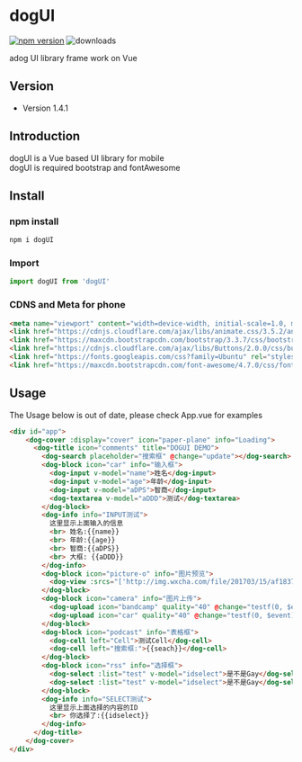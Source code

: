 # dogUI
[![npm version](https://badge.fury.io/js/dogui.svg)](https://badge.fury.io/js/dogui)
![downloads](https://img.shields.io/npm/dm/dogui.svg)

adog UI library frame work on Vue

## Version

- Version 1.4.1

## Introduction

dogUI is a Vue based UI library for mobile  
dogUI is required bootstrap and fontAwesome

## Install

### npm install

```bash
npm i dogUI
```
### Import

```js
import dogUI from 'dogUI'
```
### CDNS and Meta for phone

```html
<meta name="viewport" content="width=device-width, initial-scale=1.0, maximum-scale=1.0, minimum-scale=1.0, user-scalable=no, target-densitydpi=device-dpi">
<link href="https://cdnjs.cloudflare.com/ajax/libs/animate.css/3.5.2/animate.min.css" rel="stylesheet">
<link href="https://maxcdn.bootstrapcdn.com/bootstrap/3.3.7/css/bootstrap.min.css" rel="stylesheet">
<link href="https://cdnjs.cloudflare.com/ajax/libs/Buttons/2.0.0/css/buttons.min.css" rel="stylesheet">
<link href="https://fonts.googleapis.com/css?family=Ubuntu" rel="stylesheet">
<link href="https://maxcdn.bootstrapcdn.com/font-awesome/4.7.0/css/font-awesome.min.css" rel="stylesheet">
```

## Usage

The Usage below is out of date, please check App.vue for examples

```html
<div id="app">
    <dog-cover :display="cover" icon="paper-plane" info="Loading">
      <dog-title icon="comments" title="DOGUI DEMO">
        <dog-search placeholder="搜索框" @change="update"></dog-search>
        <dog-block icon="car" info="输入框">
          <dog-input v-model="name">姓名</dog-input>
          <dog-input v-model="age">年龄</dog-input>
          <dog-input v-model="aDPS">智商</dog-input>
          <dog-textarea v-model="aDDD">测试</dog-textarea>
        </dog-block>
        <dog-info info="INPUT测试">
          这里显示上面输入的信息
          <br> 姓名:{{name}}
          <br> 年龄:{{age}}
          <br> 智商:{{aDPS}}
          <br> 大框: {{aDDD}}
        </dog-info>
        <dog-block icon="picture-o" info="图片预览">
          <dog-view :srcs="['http://img.wxcha.com/file/201703/15/af183778a2.jpg','https://encrypted-tbn0.gstatic.com/images?q=tbn:ANd9GcQLRZLWsxMIR6_21w9VocPqTRVrI4imZm5TQnnZyXTWXV27HehTxw','https://encrypted-tbn0.gstatic.com/images?q=tbn:ANd9GcT4N_t4snDnVQYkH4-h1_zg5GTMlU9vUcC_ojIC8kPi_sx_MzS6DQ','https://encrypted-tbn0.gstatic.com/images?q=tbn:ANd9GcQgQyjPmsdY9ozZZBtTdSg_wDDlIMkaVBejDnXPBrhqZOkBA9fPNw','http://img.wxcha.com/file/201703/15/af183778a2.jpg','http://img.wxcha.com/file/201703/15/af183778a2.jpg','http://img.wxcha.com/file/201703/15/af183778a2.jpg','http://img.wxcha.com/file/201703/15/af183778a2.jpg']">下载</dog-view>
        </dog-block>
        <dog-block icon="camera" info="图片上传">
          <dog-upload icon="bandcamp" quality="40" @change="testf(0, $event)" color="red">没有预览</dog-upload>
          <dog-upload icon="car" quality="40" @change="testf(0, $event)" color="blue" preview="right">有预览</dog-upload>
        </dog-block>
        <dog-block icon="podcast" info="表格框">
          <dog-cell left="Cell">测试Cell</dog-cell>
          <dog-cell left="搜索框:">{{seach}}</dog-cell>
        </dog-block>
        <dog-block icon="rss" info="选择框">
          <dog-select :list="test" v-model="idselect">是不是Gay</dog-select>
          <dog-select :list="test" v-model="idselect">是不是Gay</dog-select>
        </dog-block>
        <dog-info info="SELECT测试">
          这里显示上面选择的内容的ID
          <br> 你选择了:{{idselect}}
        </dog-info>
      </dog-title>
    </dog-cover>
</div>
```